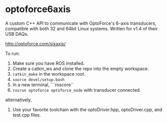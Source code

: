 # optoforce6axis
A custom C++ API to communicate with OptoForce's 6-axis transducers, compatible with both 32 and 64bit Linux systems. Written for v1.4 of their USB DAQs. 

http://optoforce.com/sixaxis/

To run:

1. Make sure you have ROS installed.
2. Create a catkin_ws and clone the repo into the empty workspace.
3. ```catkin_make``` in the workspace root.
4. ```source devel/setup.bash```
5. In a new terminal, ```roscore``
6. ```rosrun optoforce optoforce_node``` with transducer connected.

  alternatively,

1. Use your favorite toolchain with the optoDriver.hpp, optoDriver.cpp, and test.cpp files.


